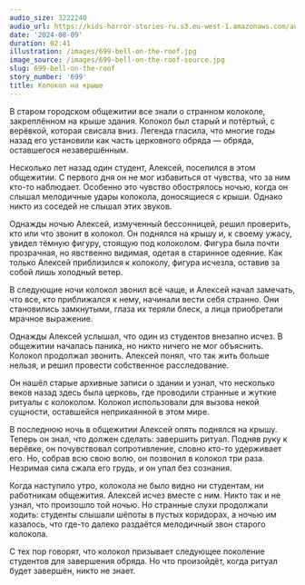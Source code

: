 ```yaml
---
audio_size: 3222240
audio_url: https://kids-horror-stories-ru.s3.eu-west-1.amazonaws.com/audio/699-bell-on-the-roof.mp3
date: '2024-08-09'
duration: 02:41
illustration: /images/699-bell-on-the-roof.jpg
image_source: /images/699-bell-on-the-roof-source.jpg
slug: 699-bell-on-the-roof
story_number: '699'
title: Колокол на крыше
---
```


В старом городском общежитии все знали о странном колоколе, закреплённом на крыше здания. Колокол был старый и потёртый, с верёвкой, которая свисала вниз. Легенда гласила, что многие годы назад его установили как часть церковного обряда — обряда, оставшегося незавершённым.

Несколько лет назад один студент, Алексей, поселился в этом общежитии. С первого дня он не мог избавиться от чувства, что за ним кто-то наблюдает. Особенно это чувство обострялось ночью, когда он слышал мелодичные удары колокола, доносящиеся с крыши. Однако никто из соседей не слышал этих звуков.

Однажды ночью Алексей, измученный бессонницей, решил проверить, кто или что звонит в колокол. Он поднялся на крышу и, к своему ужасу, увидел тёмную фигуру, стоящую под колоколом. Фигура была почти прозрачная, но явственно видимая, одетая в старинное одеяние. Как только Алексей приблизился к колоколу, фигура исчезла, оставив за собой лишь холодный ветер.

В следующие ночи колокол звонил всё чаще, и Алексей начал замечать, что все, кто приближался к нему, начинали вести себя странно. Они становились замкнутыми, глаза их теряли блеск, а лица приобретали мрачное выражение.

Однажды Алексей услышал, что один из студентов внезапно исчез. В общежитии началась паника, но никто ничего не мог объяснить. Колокол продолжал звонить. Алексей понял, что так жить больше нельзя, и решил провести собственное расследование.

Он нашёл старые архивные записи о здании и узнал, что несколько веков назад здесь была церковь, где проводили странные и жуткие ритуалы с колоколом. Колокол использовали для вызова некой сущности, оставшейся неприкаянной в этом мире.

В последнюю ночь в общежитии Алексей опять поднялся на крышу. Теперь он знал, что должен сделать: завершить ритуал. Подняв руку к верёвке, он почувствовал сопротивление, словно кто-то удерживает его. Но, собрав всю свою волю, он позвонил в колокол три раза. Незримая сила сжала его грудь, и он упал без сознания.

Когда наступило утро, колокола не было видно ни студентам, ни работникам общежития. Алексей исчез вместе с ним. Никто так и не узнал, что произошло той ночью. Но странные слухи продолжали ходить: студенты слышали шёпоты в пустых коридорах, а ночью им казалось, что где-то далеко раздаётся мелодичный звон старого колокола.

С тех пор говорят, что колокол призывает следующее поколение студентов для завершения обряда. Но что произойдёт, когда ритуал будет завершён, никто не знает.